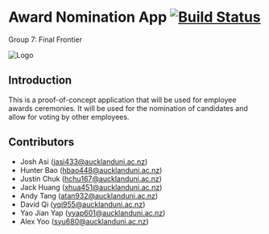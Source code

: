 # Award Nomination App [![Build Status](https://travis-ci.com/hbao448/AwardNominationApp.svg?token=cciKEDpQyfT6yqJyJd58&branch=master)](https://travis-ci.com/hbao448/AwardNominationApp)

Group 7: Final Frontier

![Logo](https://cdn.discordapp.com/attachments/439232581951553537/476870356418953236/received_2155629124759234.png)

## Introduction

This is a proof-of-concept application that will be used for employee awards ceremonies. It will be used for the nomination of candidates and allow for voting by other employees.

## Contributors

* Josh Asi (jasi433@aucklanduni.ac.nz)
* Hunter Bao (hbao448@aucklanduni.ac.nz)
* Justin Chuk (hchu167@aucklanduni.ac.nz) 
* Jack Huang (xhua451@aucklanduni.ac.nz)
* Andy Tang (atan932@aucklanduni.ac.nz)
* David Qi (yqi955@aucklanduni.ac.nz)
* Yao Jian Yap (yyap601@aucklanduni.ac.nz)
* Alex Yoo (syu680@aucklanduni.ac.nz)
